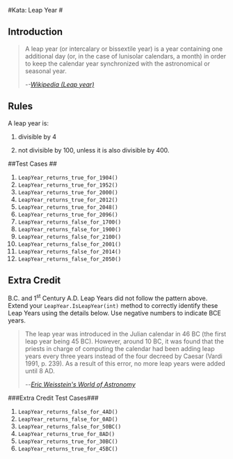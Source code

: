 #Kata: Leap Year #

## Introduction ##

> A leap year (or intercalary or bissextile year) is a year containing one additional day (or, in the case of lunisolar calendars, a month) in order to keep the calendar year synchronized with the astronomical or seasonal year.
> 
> -<cite>-[Wikipedia (Leap year)](http://en.wikipedia.org/wiki/Leap_year)</cite>


## Rules ##
A leap year is:

1. divisible by 4

2. not divisible by 100, unless it is also divisible by 400.

##Test Cases ##

1. `LeapYear_returns_true_for_1904()`
1. `LeapYear_returns_true_for_1952()`
1. `LeapYear_returns_true_for_2000()`
1. `LeapYear_returns_true_for_2012()`
1. `LeapYear_returns_true_for_2048()`
1. `LeapYear_returns_true_for_2096()`
1. `LeapYear_returns_false_for_1700()`
1. `LeapYear_returns_false_for_1900()`
1. `LeapYear_returns_false_for_2100()`
1. `LeapYear_returns_false_for_2001()`
1. `LeapYear_returns_false_for_2014()`
1. `LeapYear_returns_false_for_2050()` 

## Extra Credit ##

B.C. and 1<sup>st</sup> Century A.D. Leap Years did not follow the pattern above. Extend your `LeapYear.IsLeapYear(int)` method to correctly identify these Leap Years using the details below. Use negative numbers to indicate BCE years.

> The leap year was introduced in the Julian calendar in 46 BC (the first leap year being 45 BC). However, around 10 BC, it was found that the priests in charge of computing the calendar had been adding leap years every three years instead of the four decreed by Caesar (Vardi 1991, p. 239). As a result of this error, no more leap years were added until 8 AD. 
> 
> --<cite>[Eric Weisstein's World of Astronomy](http://scienceworld.wolfram.com/astronomy/LeapYear.html)</cite>

###Extra Credit Test Cases###
1. `LeapYear_returns_false_for_4AD()`
1. `LeapYear_returns_false_for_0AD()`
1. `LeapYear_returns_false_for_50BC()`
1. `LeapYear_returns_true_for_8AD()`
1. `LeapYear_returns_true_for_30BC()`
1. `LeapYear_returns_true_for_45BC()`
